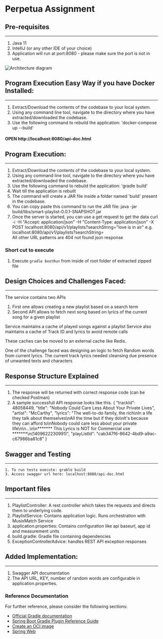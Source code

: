 # Perpetua Assignment

## Pre-requisites
______________________
1. Java 11
3. IntelliJ (or any other IDE of your choice)
4. Application will run at port:8080 - please make sure the port is not in use.


![Architecture diagram](https://i.ibb.co/HP7HkVQ/Perpetua.png)

## Program Execution Easy Way if you have Docker Installed:
_______________________

1. Extract/Download the contents of the codebase to your local system.
2. Using any command line tool, navigate to the directory where you have extracted/downloaded the codebase.
3. Use the following command to rebuild the application: 'docker-compose up --build'

#### **OPEN http://localhost:8080/api-doc.html**

## Program Execution:
_______________________

1. Extract/Download the contents of the codebase to your local system.
2. Using any command line tool, navigate to the directory where you have extracted/downloaded the codebase.
3. Use the following command to rebuild the application: 'gradle build'
4. Wait till the application is rebuilt
5. The command will create a JAR file inside a folder named 'build' present in the codebase.
6. You can copy paste this command to run the JAR file:  java -jar build/libs/smart-playlist-0.0.1-SNAPSHOT.jar
7. Once the server is started, you can use a get request to get the data
   curl -i -H "Accept: application/json" -H "Content-Type: application/json" -X POST localhost:8080/api/v1/playlists?searchString="love is in air"
   e.g. localhost:8080/api/v1/playlists?searchString=<search>
   All other URL patterns are 404 not found json response

### Short cut to execute
1. Execute `gradle bootRun` from inside of root folder of extracted zipped file


## Design Choices and Challenges Faced:
______________________

The service contains two APIs
1) First one allows creating a new playlist based on a search term
2) Second API allows to fetch next song based on lyrics of the current song for a given playlist

Service maintains a cache of played songs against a playlist
Service also maintains a cache of Track ID and lyrics to avoid remote calls

These caches can be moved to an external cache like Redis.

One of the challenge faced was designing an logic to fetch Random words from current lyrics. 
The current track lyrics needed cleansing due presence of unwanted texts and characters

## Response Structure Explained
_______________________


1. The response will be returned with correct response code (can be checked Postman)
2. A sample successfull API response looks like this.
   {
   "trackId": 48058449,
   "title": "Nobody Could Care Less About Your Private Lives",
   "artist": "McCarthy",
   "lyrics": "The well-to-do family, the rich\nIn a life they talk about themselves\nAll the time but if they do\nIt's because they can afford to\nNobody could care less about your private life\n\n...\n\n******* This Lyrics is NOT for Commercial use *******\n(1409622230991)",
   "playListId": "cab347f6-8642-4bd9-a9ac-c67986ba81c8"
   }

## Swagger and Testing
______________________
    1. To run tests execute: grable build
    3. Access swagger url here: localhost:8080/api-doc.html


## Important files
______________________
1. PlaylistController: A rest controller which takes the requests and directs them to underlying code.
2. PlaylistService: Contains application logic. Runs orchestration with MusixMatch Service
3. application.properties: Contains configuration like api baseurl, app id and measurement units
4. build.gradle: Gradle file containing dependencies
5. ExceptionControllerAdvice: handles REST API exception responses

## Added Implementation:
______________________
1. Swagger API documentation
2. The API URL, KEY, number of random words are configurable in application.properties.


### Reference Documentation
For further reference, please consider the following sections:

* [Official Gradle documentation](https://docs.gradle.org)
* [Spring Boot Gradle Plugin Reference Guide](https://docs.spring.io/spring-boot/docs/2.5.6/gradle-plugin/reference/html/)
* [Create an OCI image](https://docs.spring.io/spring-boot/docs/2.5.6/gradle-plugin/reference/html/#build-image)
* [Spring Web](https://docs.spring.io/spring-boot/docs/2.5.6/reference/htmlsingle/#boot-features-developing-web-applications)


